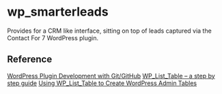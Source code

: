 # wp_smarterleads
Provides for a CRM like interface, sitting on top of leads captured via the Contact For 7 WordPress plugin. 

## Reference
[WordPress Plugin Development with Git/GitHub](http://jeremypry.com/wordpress-plugin-development-with-github/)
[WP_List_Table – a step by step guide](http://wpengineer.com/2426/wp_list_table-a-step-by-step-guide/)
[Using WP_List_Table to Create WordPress Admin Tables](https://www.sitepoint.com/using-wp_list_table-to-create-wordpress-admin-tables/) 